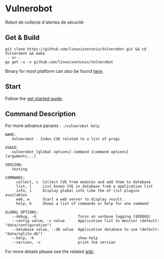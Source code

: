 # Vulnerobot
Robot de collecte d'alertes de sécurité

## Get & Build
```
git clone https://github.com/linuxisnotunix/Vulnerobot.git && cd Vulnerobot && make
 - or -
go get -u -v github.com/linuxisnotunix/Vulnerobot
```

Binary for most platform can also be found [here](https://github.com/linuxisnotunix/Vulnerobot/releases).

## Start

Follow the [get started guide](https://github.com/linuxisnotunix/Vulnerobot/wiki/Get-Started).

## Command Description

For more advance params : ```./vulnerobot help```
```
NAME:
   Vulnerobot - Index CVE related to a list of progs

USAGE:
   vulnerobot [global options] command [command options] [arguments...]

VERSION:
   testing

COMMANDS:
     collect, c  Collect CVE from modules and add them to database
     list, l     List known CVE in database from a application list
     info, i     Display global info like the of list plugins availables
     web, w      Start a web server to display result.
     help, h     Shows a list of commands or help for one command

GLOBAL OPTIONS:
   --debug, -d                   Turns on verbose logging [$DEBUG]
   --config value, -c value      Application list to monitor (default: "data/configuration")
   --database value, --db value  Application database to use (default: "data/sqlite.db")
   --help, -h                    show help
   --version, -v                 print the version
```

For more details please see the related [wiki](https://github.com/linuxisnotunix/Vulnerobot/wiki).
